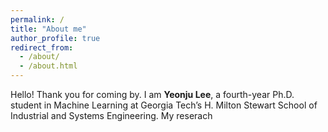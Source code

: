 ```yaml
---
permalink: /
title: "About me"
author_profile: true
redirect_from: 
  - /about/
  - /about.html
---
```


Hello! Thank you for coming by.
I am **Yeonju Lee**, a fourth-year Ph.D. student in Machine Learning at Georgia Tech’s H. Milton Stewart School of Industrial and Systems Engineering.
My reserach
